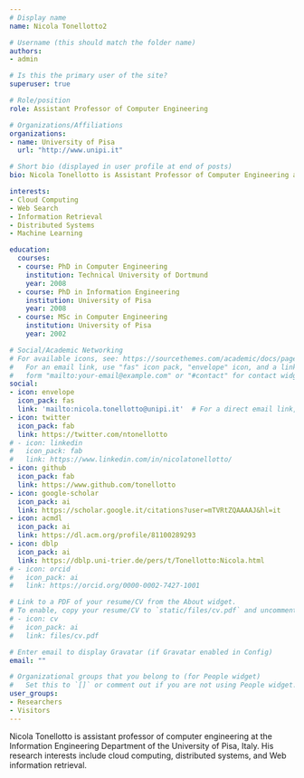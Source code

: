 ```yaml
---
# Display name
name: Nicola Tonellotto2

# Username (this should match the folder name)
authors:
- admin

# Is this the primary user of the site?
superuser: true

# Role/position
role: Assistant Professor of Computer Engineering

# Organizations/Affiliations
organizations:
- name: University of Pisa
  url: "http://www.unipi.it"

# Short bio (displayed in user profile at end of posts)
bio: Nicola Tonellotto is Assistant Professor of Computer Engineering at the Information Engineering Department of the University of Pisa, Italy. His research interests include cloud computing, distributed systems, and Web information retrieval.

interests:
- Cloud Computing 
- Web Search
- Information Retrieval
- Distributed Systems
- Machine Learning

education:
  courses:
  - course: PhD in Computer Engineering
    institution: Technical University of Dortmund
    year: 2008
  - course: PhD in Information Engineering
    institution: University of Pisa
    year: 2008
  - course: MSc in Computer Engineering
    institution: University of Pisa
    year: 2002

# Social/Academic Networking
# For available icons, see: https://sourcethemes.com/academic/docs/page-builder/#icons
#   For an email link, use "fas" icon pack, "envelope" icon, and a link in the
#   form "mailto:your-email@example.com" or "#contact" for contact widget.
social:
- icon: envelope
  icon_pack: fas
  link: 'mailto:nicola.tonellotto@unipi.it'  # For a direct email link, use "mailto:test@example.org".
- icon: twitter
  icon_pack: fab
  link: https://twitter.com/ntonellotto
# - icon: linkedin
#   icon_pack: fab
#   link: https://www.linkedin.com/in/nicolatonellotto/
- icon: github
  icon_pack: fab
  link: https://www.github.com/tonellotto
- icon: google-scholar
  icon_pack: ai
  link: https://scholar.google.it/citations?user=mTVRtZQAAAAJ&hl=it
- icon: acmdl
  icon_pack: ai
  link: https://dl.acm.org/profile/81100289293
- icon: dblp
  icon_pack: ai
  link: https://dblp.uni-trier.de/pers/t/Tonellotto:Nicola.html
# - icon: orcid
#   icon_pack: ai
#   link: https://orcid.org/0000-0002-7427-1001

# Link to a PDF of your resume/CV from the About widget.
# To enable, copy your resume/CV to `static/files/cv.pdf` and uncomment the lines below.
# - icon: cv
#   icon_pack: ai
#   link: files/cv.pdf

# Enter email to display Gravatar (if Gravatar enabled in Config)
email: ""

# Organizational groups that you belong to (for People widget)
#   Set this to `[]` or comment out if you are not using People widget.
user_groups:
- Researchers
- Visitors
---
```


Nicola Tonellotto is assistant professor of computer engineering at the Information Engineering Department of the University of Pisa, Italy. His research interests include cloud computing, distributed systems, and Web information retrieval.
